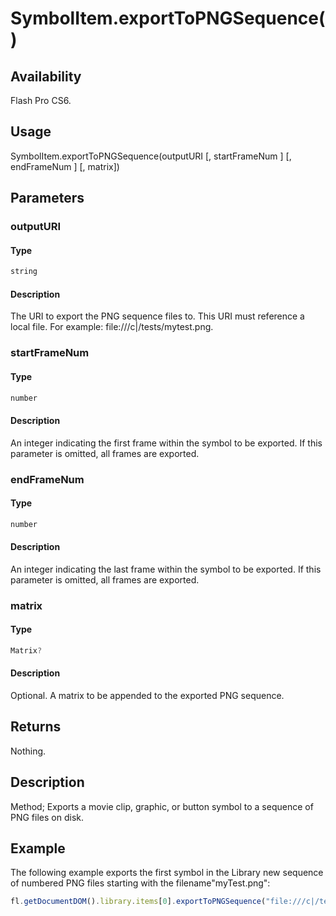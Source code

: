 # SymbolItem.exportToPNGSequence()

## Availability

Flash Pro CS6.

## Usage

SymbolItem.exportToPNGSequence(outputURI [, startFrameNum ] [, endFrameNum ] [, matrix])

## Parameters

### **outputURI**

#### Type

```typescript
string
```

#### Description

The URI to export the PNG sequence files to. This URI must reference a local file. For example: file:///c|/tests/mytest.png.

### **startFrameNum**

#### Type

```typescript
number
```

#### Description

An integer indicating the first frame within the symbol to be exported. If this parameter is omitted, all frames are exported.

### **endFrameNum**

#### Type

```typescript
number
```

#### Description

An integer indicating the last frame within the symbol to be exported. If this parameter is omitted, all frames are exported.

### **matrix**

#### Type

```typescript
Matrix?
```

#### Description

Optional. A matrix to be appended to the exported PNG sequence.

## Returns

Nothing.

## Description

Method; Exports a movie clip, graphic, or button symbol to a sequence of PNG files on disk.

## Example

The following example exports the first symbol in the Library new sequence of numbered PNG files starting with the filename"myTest.png":

```javascript
fl.getDocumentDOM().library.items[0].exportToPNGSequence("file:///c|/tests/mytest.png");
```
